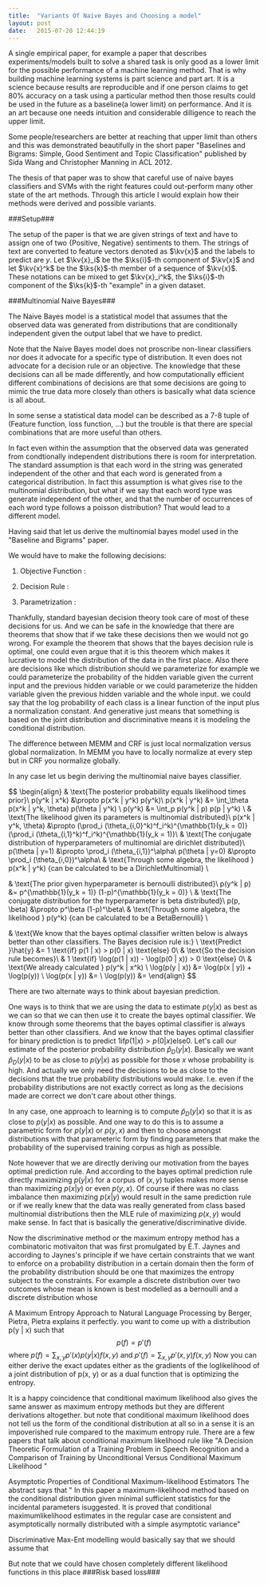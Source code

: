 ```yaml
---
title:  "Variants Of Naive Bayes and Choosing a model"
layout: post
date:   2015-07-20 12:44:19
---
```

A single empirical paper, for example a paper that describes
experiments/models built to solve a shared task is only good as a
lower limit for the possible performance of a machine learning
method. That is why building machine learning systems is part science
and part art. It is a science because results are reproducible and if
one person claims to get 80% accuracy on a task using a particular
method then those results could be used in the future as a baseline(a
lower limit) on performance. And it is an art because one needs
intuition and considerable dilligence to reach the upper limit.

Some people/researchers are better at reaching that upper limit than
others and this was demonstrated beautifully in the short paper
"Baselines and Bigrams: Simple, Good Sentiment and Topic
Classification" published by Sida Wang and Christopher Manning in
ACL 2012.

The thesis of that paper was to show that careful use of naive bayes
classifiers and SVMs with the right features could
out-perform many other state of the art methods.
Through this article I would explain how their methods were derived and possible
variants.

###Setup###

The setup of the paper is that we are given strings of text and have
to assign one of two {Positive, Negative} sentiments to them.
The strings of text are converted to feature vectors denoted as
$\kv{x}$ and the labels to predict are $y$.
Let $\kv{x}_i$ be the $\ks{i}$-th component of $\kv{x}$ and let $\kv{x}^k$ be
the $\ks{k}$-th member of a sequence of $\kv{x}$. These notations can
be mixed to get $\kv{x}_i^k$, the $\ks{i}$-th component of the
$\ks{k}$-th "example" in a given dataset.

###Multinomial Naive Bayes###

The Naive Bayes model is a statistical model that assumes that the
observed data was generated from distributions that are conditionally
independent given the output label that we have to predict.

Note that the Naive Bayes model does not proscribe non-linear
classifiers nor does it advocate for a specific type of
distribution. It even does not advocate for a decision rule or an
objective. The knowledge
that these decisions can all be made differently, and how
computationally efficient different combinations of decisions are that
some decisions are going to mimic the true data more closely than
others is basically what data science is all about.

In some sense a statistical data model can be described as a 7-8 tuple of
(Feature function, loss function, ...)
but the trouble is that there are special combinations that are more
useful than others.

In fact even within the assumption that the observed data was
generated from condtionally independent distributions there is room
for interpretation. The standard assumption is that each word in the
string was generated independent of the other and that each word is
generated from a categorical distribution. In fact this assumption is what
gives rise to the multinomial distribution, but what if we say that
each word type was generate independent of the other, and that the
number of occurrences of each word type follows a poisson
distribution? That would lead to a different model.

Having said that let us derive the multinomial bayes model used in the
"Baseline and Bigrams" paper.

We would have to make the following decisions:

1. Objective Function :

2. Decision Rule :

3. Parametrization :

Thankfully, standard bayesian decision theory took care of most of
these decisions for us. And we can be safe in the knowledge that there
are theorems that show that if we take these decisions then we would
not go wrong. For example the theorem that shows that the bayes
decision rule is optimal, one could even argue that it is this theorem
which makes it lucrative to model the distribution of the data in the
first place. Also there are decisions like which distribution should
we parameterize for example we could parameterize the probability of
the hidden variable given the current input and the previous hidden
variable or we could parameterize the hidden variable given the
previous hidden variable and the whole input.
we could say that the log probability of each class is a linear
function of the input plus a normalization constant. And generative
just means that something is based on the joint distribution and
discriminative means it is modeling the conditional distribution.

The difference between MEMM and CRF is just local normalization versus
global normalization. In MEMM you have to locally normalize at every
step but in CRF you normalize globally.

In any case let us begin deriving the multinomial naive bayes
classifier.

$$
\begin{align}
& \text{The posterior probability equals likelihood times prior}\\
p(y^k | x^k) &\propto p(x^k | y^k) p(y^k)\\
p(x^k | y^k) &= \int_\theta p(x^k | y^k, \theta) p(\theta | y^k) \\
p(y^k)       &= \int_p p(y^k | p) p(p | y^k) \\
& \text{The likelihood given its parameters is multinomial distributed}\\
p(x^k | y^k, \theta) &\propto (\prod_i (\theta_{i,0}^k)^f_i^k)^{\mathbb{1}(y_k = 0)}  (\prod_i (\theta_{i,1}^k)^f_i^k)^{\mathbb{1}(y_k = 1)}\\
& \text{The conjugate distribution of hyperparameters of multinomial are dirichlet distributed}\\
p(\theta | y=1) &\propto \prod_i (\theta_{i,1})^\alpha\\
p(\theta | y=0) &\propto \prod_i (\theta_{i,0})^\alpha\\
& \text{Through some algebra, the likelihood } p(x^k | y^k) {can be calculated to be a DirichletMultinomial} \\

& \text{The prior given hyperparameter is bernoulli distributed}\\
p(y^k | p) &= p^{\mathbb{1}(y_k = 1)} (1-p)^{\mathbb{1}(y_k = 0)} \\
& \text{The conjugate distribution for the hyperparameter is beta distributed}\\
p(p, \beta) &\propto p^\beta (1-p)^\beta\\
& \text{Through some algebra, the likelihood } p(y^k) {can be calculated to be a BetaBernoulli} \\

& \text{We know that the bayes optimal classifier written below is
always better than other classifiers. The Bayes decision rule is:} \\
\text{Predict }\hat{y}  &= 1 \text{if} p(1 | x) > p(0 | x) \text{else} 0\\
& \text{So the decision rule becomes}\\
& 1 \text{if} \log(p(1 | x)) - \log(p(0 | x)) > 0 \text{else} 0\\
& \text{We already calculated } p(y^k | x^k) \\
\log(p(y | x)) &= \log(p(x | y)) + \log(p(y)) \\
\log(p(x | y)) &= \\
\log(p(y)) &=
\end{align}
$$

There are two alternate ways to think about bayesian prediction.

One ways is to think that we are using the data to estimate $p(y | x)$
as best as we can
so that we can then use it to create the bayes optimal classifier. We
know through some theorems that the bayes optimal classifier is always
better than other classifiers. And we know that the bayes optimal
classifier for binary prediction is to predict
$1 \text{if} p(1 | x) > p(0 | x) \text{else} 0$. Let's call our
estimate of the posterior probability distribution
$\hat{p}_D(y | x)$. Basically we want $\hat{p}_D(y | x)$ to be as
close to $p(y | x)$ as possible for those $x$ whose probability is
high. And actually we only need the decisions to be as close to the
decisions that the true probability distributions would
make. I.e. even if the probability distributions are not exactly
correct as long as the decisions made are correct we don't care about
other things.

In any case, one approach to learning is to compute $\hat{p}_D(y | x)$
so that it is as close to $p(y | x)$ as possible. And one way to do
this is to assume a parametric form for $p(y | x)$ or $p(y, x)$ and then to choose amongst
distributions with that parameteric form by finding parameters that make the probability of
the supervised training corpus as high as possible.

Note however that we are directly deriving our motivation
from the bayes optimal prediction rule. And according to the bayes optimal prediction
rule directly maximizing $p(y | x)$ for a corpus of $(x, y)$ tuples
makes more sense than maximizing $p(x | y)$ or even $p(y, x)$. Of course if there was
no class imbalance then maximizing $p(x | y)$ would result in the same
prediction rule or if we really knew that the data was really
generated from class based multinomial distributions then the MLE rule
of maximizing $p(x, y)$ would make sense. In fact that is basically
the generative/discriminative divide.

Now the discriminative method or the maximum entropy method has a
combinatoric motivaiton that was first promulgated by E.T. Jaynes and
according to Jaynes's principle if we have certain constraints that we
want to enforce on a probability distribution in a certain domain then
the form of the probability distribution should be one that maximizes
the entropy subject to the constraints. For example a discrete
distribution over two outcomes whose mean is known is best modelled as
a bernoulli and a discrete distribution whose


A Maximum Entropy Approach to Natural Language Processing by Berger,
Pietra, Pietra explains it perfectly.
you want to come up with a distribution p(y | x) such that
$$p(f) = p'(f)$$
where $p(f) = \sum_{x, y} p'(x) p(y | x) f(x, y)$
and $p'(f) = \sum_{x, y} p'(x, y) f(x, y)$
Now you can either derive the exact updates either as the gradients of
the loglikelihood of a joint distribution of p(x, y) or as a dual
function that is optimizing the entropy.

It is a happy coincidence that conditional maximum likelihood also
gives the same answer as maximum entropy methods but they are
different derivations altogether. but note that conditional maximum
likelihood does not tell us the form of the conditional distribution
at all so in a sense it is an impoverished rule compared to the
maximum entropy rule. There are a few papers that talk about
conditional maximum likelihood rule like
"A Decision Theoretic Formulation of a Training
Problem in Speech Recognition and a
Comparison of Training by Unconditional
Versus Conditional Maximum Likelihood "

Asymptotic Properties of Conditional Maximum-likelihood Estimators
The abstract says that
" In this paper a maximum-likelihood method
based on the conditional distribution given minimal sufficient statistics for
the incidental parameters isuggested. It is proved that conditional maximumlikelihood
estimates in the regular case are consistent and asymptotically
normally distributed with a simple asymptotic variance"

Discriminative Max-Ent modelling would basically say that we should
assume that




But note that we could have chosen completely different likelihood
functions in this place
###Risk based loss###
